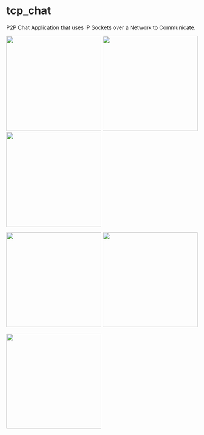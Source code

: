 # tcp_chat

P2P Chat Application that uses IP Sockets over a Network to Communicate.

<p float="left">
  <img src="https://raw.githubusercontent.com/Zfinix/tcp_chat/master/screenshots/shot1.png" width="250" />
  <img src="https://raw.githubusercontent.com/Zfinix/tcp_chat/master/screenshots/shot2.png" width="250" />
  <img src="https://raw.githubusercontent.com/Zfinix/tcp_chat/master/screenshots/shot3.png" width="250" />
</p>
<p float="left">
  <img src="https://raw.githubusercontent.com/Zfinix/tcp_chat/master/screenshots/shot4.png" width="250" />
  <img src="https://raw.githubusercontent.com/Zfinix/tcp_chat/master/screenshots/shot5.png" width="250" />
</p>
<p float="left">
  <img src="https://raw.githubusercontent.com/Zfinix/tcp_chat/master/screenshots/shot6.png" width="250" />
</p>
